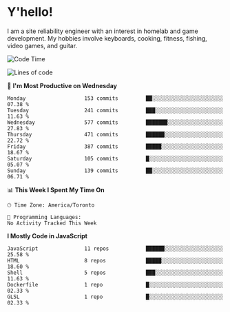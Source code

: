 # Y'hello!
I am a site reliability engineer with an interest in homelab and game development.
My hobbies involve keyboards, cooking, fitness, fishing, video games, and guitar.

<!--START_SECTION:waka-->
![Code Time](http://img.shields.io/badge/Code%20Time-94%20hrs%2054%20mins-blue)

![Lines of code](https://img.shields.io/badge/From%20Hello%20World%20I%27ve%20Written-3.3%20million%20lines%20of%20code-blue)

📅 **I'm Most Productive on Wednesday** 

```text
Monday                   153 commits         ██░░░░░░░░░░░░░░░░░░░░░░░   07.38 % 
Tuesday                  241 commits         ███░░░░░░░░░░░░░░░░░░░░░░   11.63 % 
Wednesday                577 commits         ███████░░░░░░░░░░░░░░░░░░   27.83 % 
Thursday                 471 commits         ██████░░░░░░░░░░░░░░░░░░░   22.72 % 
Friday                   387 commits         █████░░░░░░░░░░░░░░░░░░░░   18.67 % 
Saturday                 105 commits         █░░░░░░░░░░░░░░░░░░░░░░░░   05.07 % 
Sunday                   139 commits         ██░░░░░░░░░░░░░░░░░░░░░░░   06.71 % 
```


📊 **This Week I Spent My Time On** 

```text
🕑︎ Time Zone: America/Toronto

💬 Programming Languages: 
No Activity Tracked This Week
```

**I Mostly Code in JavaScript** 

```text
JavaScript               11 repos            ██████░░░░░░░░░░░░░░░░░░░   25.58 % 
HTML                     8 repos             █████░░░░░░░░░░░░░░░░░░░░   18.60 % 
Shell                    5 repos             ███░░░░░░░░░░░░░░░░░░░░░░   11.63 % 
Dockerfile               1 repo              █░░░░░░░░░░░░░░░░░░░░░░░░   02.33 % 
GLSL                     1 repo              █░░░░░░░░░░░░░░░░░░░░░░░░   02.33 % 
```




<!--END_SECTION:waka-->
